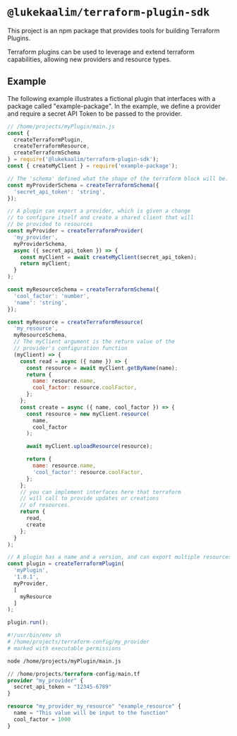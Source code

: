 # `@lukekaalim/terraform-plugin-sdk`
This project is an npm package that provides tools for building Terraform Plugins.

Terraform plugins can be used to leverage and extend terraform capabilities, allowing new providers and resource types.

## Example

The following example illustrates a fictional plugin that interfaces with a package called "example-package". In the example, we define a provider and require a secret API Token to be passed to the provider.

```js
// /home/projects/myPlugin/main.js
const {
  createTerraformPlugin,
  createTerraformResource,
  createTerraformSchema
} = require('@lukekaalim/terraform-plugin-sdk');
const { createMyClient } = require('example-package');

// The 'schema' defined what the shape of the terraform block will be.
const myProviderSchema = createTerraformSchema({
  'secret_api_token': 'string',
});

// A plugin can export a provider, which is given a change
// to configure itself and create a shared client that will
// be provided to resources
const myProvider = createTerraformProvider(
  'my_provider',
  myProviderSchema,
  async ({ secret_api_token }) => {
    const myClient = await createMyClient(secret_api_token);
    return myClient;
  }
);

const myResourceSchema = createTerraformSchema({
  'cool_factor': 'number',
  'name': 'string',
});

const myResource = createTerraformResource(
  'my_resource',
  myResourceSchema,
  // The myClient argument is the return value of the
  // provider's configuration function
  (myClient) => {
    const read = async ({ name }) => {
      const resource = await myClient.getByName(name);
      return {
        name: resource.name,
        cool_factor: resource.coolFactor,
      };
    };
    const create = async ({ name, cool_factor }) => {
      const resource = new myClient.resource(
        name,
        cool_factor
      );

      await myClient.uploadResource(resource);

      return {
        name: resource.name,
        'cool_factor': resource.coolFactor,
      };
    };
    // you can implement interfaces here that terraform
    // will call to provide updates or creations
    // of resources.
    return {
      read,
      create
    };
  }
);

// A plugin has a name and a version, and can export multiple resources
const plugin = createTerraformPlugin(
  'myPlugin',
  '1.0.1', 
  myProvider,
  [
    myResource
  ]
);

plugin.run();
```

```sh
#!/usr/bin/env sh
# /home/projects/terraform-config/my_provider
# marked with executable permissions

node /home/projects/myPlugin/main.js
```

```terraform
// /home/projects/terraform-config/main.tf
provider "my_provider" {
  secret_api_token = "12345-6789"
}

resource "my_provider_my_resource" "example_resource" { 
  name = "This value will be input to the function"
  cool_factor = 1000
}
```